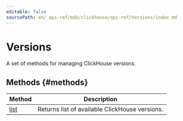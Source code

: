 ```yaml
---
editable: false
sourcePath: en/_api-ref/mdb/clickhouse/api-ref/Versions/index.md
---
```



# Versions
A set of methods for managing ClickHouse versions.

## Methods {#methods}
Method | Description
--- | ---
[list](list.md) | Returns list of available ClickHouse versions.
